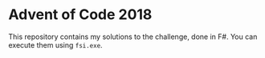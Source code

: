 # Advent of Code 2018

This repository contains my solutions to the challenge, done in F#. You can execute them using `fsi.exe`.